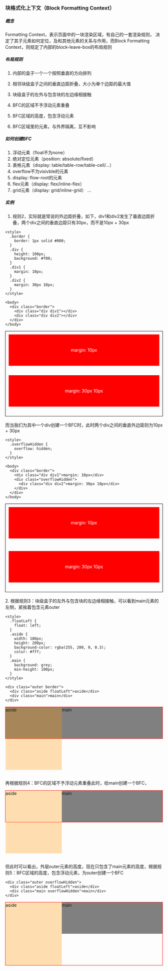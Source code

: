 ### 块格式化上下文（Block Formatting Context）

##### 概念
  Formatting Context，表示页面中的一块渲染区域，有自己的一套渲染规则， 决定了其子元素如何定位，及和其他元素的关系与作用，而Block Formatting Context，则规定了内部的block-leave-box的布局规则

##### 布局规则
  1. 内部的盒子一个一个按照垂直的方向排列

  2. 相邻块级盒子之间的垂直边距折叠，大小为单个边距的最大值

  3. 块级盒子的左外与包含块的左边缘相接触

  4. BFC的区域不予浮动元素重叠

  5. BFC区域的高度，包含浮动元素

  6. BFC区域里的元素，与外界隔离，互不影响

##### 如何创建BFC
  1. 浮动元素（float不为none）
  2. 绝对定位元素（position: absolute/fixed）
  3. 表格元素（display: table/table-row/table-cell/...）
  4. overflow不为visivble的元素
  5. display: flow-root的元素
  6. flex元素（display: flex/inline-flex）
  7. grid元素（display: grid/inline-grid）
  ...

##### 实例

  1. 规则2，实际就是常说的外边距折叠，如下，div1和div2发生了垂直边距折叠，两个div之间的垂直边距只有30px，而不是10px + 30px

    <style>
      .border {
        border: 1px solid #000;
      }
      .div {
        height: 100px;
        background: #f00;
      }
      .div1 {
        margin: 10px;
      }
      .div2 {
        margin: 30px 10px;
      }
    </style>

    <body>
      <div class="border">
        <div class="div div1"></div>
        <div class="div div2"></div>
      </div>
    </body>
<style scoped>
.border {
  border: 1px solid #000;
}
.div {
  height: 100px;
  background: #f00;
  text-align: center;
  line-height: 100px;
  color: #fff;
}
.div1 {
  margin: 10px;
}
.div2 {
  margin: 30px 10px;
}
</style>
<div class="border">
  <div class="div div1">margin: 10px</div>
  <div class="div div2">margin: 30px 10px</div>
</div>
<br>
而当我们为其中一个div创建一个BFC时，此时两个div之间的垂直外边距则为10px + 30px

    <style>
      .overflowHidden {
        overflow: hidden;
      }
    </style>

    <body>
      <div class="border">
        <div class="div div1">margin: 10px</div>
        <div class="overflowHidden">
          <div class="div div2">margin: 30px 10px</div>
        </div>
      </div>
    </body>

<style>
.overflowHidden {
  overflow: hidden;
}
</style>
<div class="border">
  <div class="div div1">margin: 10px</div>
  <div class="overflowHidden">
    <div class="div div2">margin: 30px 10px</div>
  </div>
</div>

<br>
  2. 根据规则3：块级盒子的左外与包含块的左边缘相接触，可以看到main元素的左侧，紧挨着包含元素outer

    <style>
      .floatLeft {
        float: left;
      }
      .aside {
        width: 180px;
        height: 200px;
        background-color: rgba(255, 200, 0, 0.3);
        color: #fff;
      }
      .main {
        background: grey;
        min-height: 100px;
      }
    </style>

    <div class="outer border">
      <div class="aside floatLeft">aside</div>
      <div class="main">main</div>
    </div>


<style scoped>
  .clearFix::after {
    content: '';
    clear: both;
    display: table;
  }
  .outer {
    border: 1px solid red;
  }
  .floatLeft {
    float: left;
  }
  .aside {
    width: 180px;
    height: 200px;
    background-color: rgba(255, 150, 0, 0.3);
  }

  .main {
    background: grey;
    min-height: 100px;
  }

</style>
<div class="outer">
  <div class="aside floatLeft">aside</div>
  <div class="main">main</div>
</div>

<div class="clearFix"></div>
<br>

再根据规则4：BFC的区域不予浮动元素重叠此时，给main创建一个BFC，
<div class="outer">
  <div class="aside floatLeft">aside</div>
  <div class="main overflowHidden">main</div>
</div>

<div class="clearFix"></div>
<br>

但此时可以看出，外层outer元素的高度，现在只包含了main元素的高度，根据规则5：BFC区域的高度，包含浮动元素，为outer创建一个BFC
    
    <div class="outer overflowHidden">
      <div class="aside floatLeft">aside</div>
      <div class="main overflowHidden">main</div>
    </div>

<div class="outer overflowHidden">
  <div class="aside floatLeft">aside</div>
  <div class="main overflowHidden">main</div>
</div>